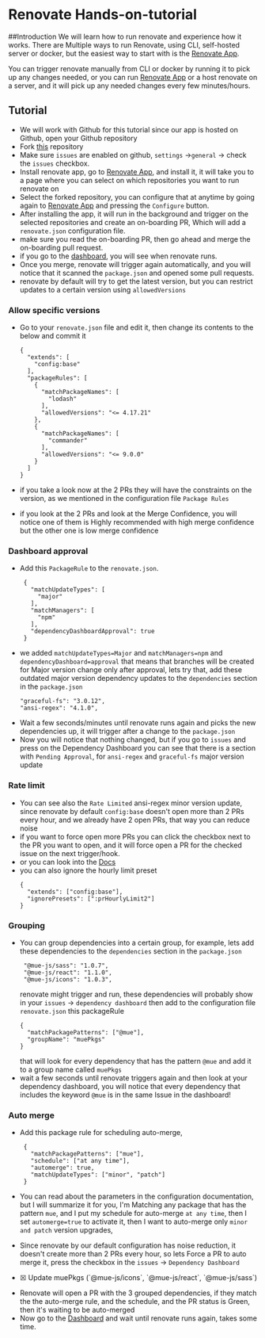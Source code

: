 # Renovate Hands-on-tutorial

##Introduction
We will learn how to run renovate and experience how it works.
There are Multiple ways to run Renovate, using CLI, self-hosted server or docker,
but the easiest way to start with is the [Renovate App](https://github.com/apps/renovate).

You can trigger renovate manually from CLI or docker by running it to pick up any changes needed,
or you can run [Renovate App](https://github.com/apps/renovate) or a host renovate on a server,
and it will pick up any needed changes every few minutes/hours.

## Tutorial

- We will work with Github for this tutorial since our app is hosted on Github, open your Github repository
- Fork [this](https://github.com/PhilipAbed/RenovateTutorial) repository
- Make sure `issues` are enabled on github, `settings` ->`general` -> check the `issues` checkbox.
- Install renovate app, go to [Renovate App](https://github.com/apps/renovate), and install it, it will take you to a page where you can select on which repositories you want to run renovate on
- Select the forked repository, you can configure that at anytime by going again to [Renovate App](https://github.com/apps/renovate) and pressing the `Configure` button.
- After installing the app, it will run in the background and trigger on the selected repositories and create an on-boarding PR, Which will add a `renovate.json` configuration file.
- make sure you read the on-boarding PR, then go ahead and merge the on-boarding pull request.
- if you go to the [dashboard](https://app.renovatebot.com/dashboard), you will see when renovate runs.
- Once you merge, renovate will trigger again automatically, and you will notice that it scanned the `package.json` and opened some pull requests.
- renovate by default will try to get the latest version, but you can restrict updates to a certain version using `allowedVersions`

### Allow specific versions

- Go to your `renovate.json` file and edit it, then change its contents to the below and commit it

  ```
  {
    "extends": [
      "config:base"
    ],
    "packageRules": [
      {
        "matchPackageNames": [
          "lodash"
        ],
        "allowedVersions": "<= 4.17.21"
      },
      {
        "matchPackageNames": [
          "commander"
        ],
        "allowedVersions": "<= 9.0.0"
      }
    ]
  }
  ```

- if you take a look now at the 2 PRs they will have the constraints on the version, as we mentioned in the configuration file `Package Rules`
- if you look at the 2 PRs and look at the Merge Confidence, you will notice one of them is Highly recommended with high merge confidence but the other one is low merge confidence

### Dashboard approval

- Add this `PackageRule` to the `renovate.json`.
  ```
   {
     "matchUpdateTypes": [
       "major"
     ],
     "matchManagers": [
       "npm"
     ],
     "dependencyDashboardApproval": true
   }
  ```
- we added `matchUpdateTypes=Major` and `matchManagers=npm` and `dependencyDashboard=approval`
  that means that branches will be created for Major version change only after approval, lets try that,
  add these outdated major version dependency updates to the `dependencies` section in the `package.json`
  ```
  "graceful-fs": "3.0.12",
  "ansi-regex": "4.1.0",
  ```
- Wait a few seconds/minutes until renovate runs again and picks the new dependencies up, it will trigger after a change to the `package.json`
- Now you will notice that nothing changed, but if you go to `issues` and press on the Dependency Dashboard
  you can see that there is a section with `Pending Approval`, for `ansi-regex` and `graceful-fs` major version update

### Rate limit

- You can see also the `Rate Limited` ansi-regex minor version update, since renovate by default `config:base` doesn't open more than 2 PRs every hour,
  and we already have 2 open PRs, that way you can reduce noise
- if you want to force open more PRs you can click the checkbox next to the PR you want to open, and it will force open a PR for the checked issue on the next trigger/hook.
- or you can look into the [Docs](https://docs.renovatebot.com/configuration-options/#prconcurrentlimit)
- you can also ignore the hourly limit preset
  ```
  {
    "extends": ["config:base"],
    "ignorePresets": [":prHourlyLimit2"]
  }
  ```

### Grouping

- You can group dependencies into a certain group, for example, lets add these dependencies to the `dependencies` section in the `package.json`
  ```
   "@mue-js/sass": "1.0.7",
   "@mue-js/react": "1.1.0",
   "@mue-js/icons": "1.0.3",
  ```
  renovate might trigger and run, these dependencies will probably show in your `issues` -> `dependency dashboard`
  then add to the configuration file `renovate.json` this packageRule
  ```
  {
    "matchPackagePatterns": ["@mue"],
    "groupName": "muePkgs"
  }
  ```
  that will look for every dependency that has the pattern `@mue` and add it to a group name called `muePkgs`
- wait a few seconds until renovate triggers again and then look at your dependency dashboard,
  you will notice that every dependency that includes the keyword `@mue` is in the same Issue in the dashboard!

### Auto merge

- Add this package rule for scheduling auto-merge,

  ```
   {
     "matchPackagePatterns": ["mue"],
     "schedule": ["at any time"],
     "automerge": true,
     "matchUpdateTypes": ["minor", "patch"]
   }
  ```

- You can read about the parameters in the configuration documentation, but I will summarize it for you,
  I'm Matching any package that has the pattern `mue`, and I put my schedule for auto-merge `at any time`,
  then I set `automerge=true` to activate it, then I want to auto-merge only `minor and patch` version upgrades,
- Since renovate by our default configuration has noise reduction, it doesn't create more than 2 PRs every hour, so lets Force a PR to auto merge it,
  press the checkbox in the `issues` -> `Dependency Dashboard`
- [x] <!-- unlimit-branch=renovate/muepkgs -->Update muePkgs (`@mue-js/icons`, `@mue-js/react`, `@mue-js/sass`)
- Renovate will open a PR with the 3 grouped dependencies, if they match the the auto-merge rule, and the schedule,
  and the PR status is Green, then it's waiting to be auto-merged
- Now go to the [Dashboard](https://app.renovatebot.com/dashboard) and wait until renovate runs again, takes some time.
